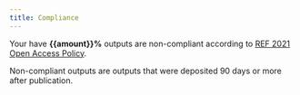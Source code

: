 ```yaml
---
title: Compliance
---
```


Your have **{{amount}}%** outputs are non-compliant according to
[REF&nbsp;2021 Open Access Policy](https://core.ac.uk/ref-audit).

Non-compliant outputs are outputs that were deposited
90&nbsp;days or more after publication.

